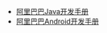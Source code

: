 
- [阿里巴巴Java开发手册](https://github.com/alibaba/p3c)
- [阿里巴巴Android开发手册](https://edu.aliyun.com/course/813)
